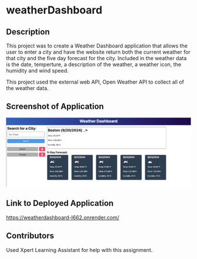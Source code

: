 # weatherDashboard

## Description

This project was to create a Weather Dashboard application that allows the user to enter a city and have the website return both the current weather for that city and the five day forecast for the city. Included in the weather data is the date, temperture, a description of the weather, a weather icon, the humidity and wind speed. 

This project used the external web API, Open Weather API to collect all of the weather data. 

## Screenshot of Application

![alt text](image.png)
## Link to Deployed Application

https://weatherdashboard-l662.onrender.com/
## Contributors
Used Xpert Learning Assistant for help with this assignment.